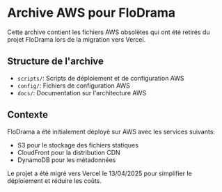 # Archive AWS pour FloDrama

Cette archive contient les fichiers AWS obsolètes qui ont été retirés du projet FloDrama lors de la migration vers Vercel.

## Structure de l'archive

- `scripts/`: Scripts de déploiement et de configuration AWS
- `config/`: Fichiers de configuration AWS
- `docs/`: Documentation sur l'architecture AWS

## Contexte

FloDrama a été initialement déployé sur AWS avec les services suivants:
- S3 pour le stockage des fichiers statiques
- CloudFront pour la distribution CDN
- DynamoDB pour les métadonnées

Le projet a été migré vers Vercel le 13/04/2025 pour simplifier le déploiement et réduire les coûts.
